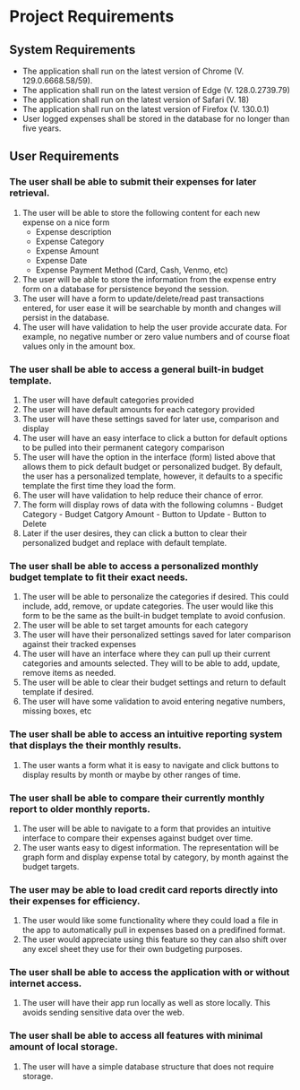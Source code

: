 # Project Requirements

## System Requirements
- The application shall run on the latest version of Chrome (V. 129.0.6668.58/59).
- The application shall run on the latest version of Edge (V. 128.0.2739.79)
- The application shall run on the latest version of Safari (V. 18)
- The application shall run on the latest version of Firefox (V. 130.0.1)
- User logged expenses shall be stored in the database for no longer than five years.

## User Requirements

### The user shall be able to submit their expenses for later retrieval.
  1. The user will be able to store the following content for each new expense on a nice form
     - Expense description
     - Expense Category
     - Expense Amount
     - Expense Date
     - Expense Payment Method (Card, Cash, Venmo, etc)
  2. The user will be able to store the information from the expense entry form on a database for persistence beyond the session.
  3. The user will have a form to update/delete/read past transactions entered, for user ease it will be searchable by month and changes will persist in the database.
  4. The user will have validation to help the user provide accurate data. For example, no negative number or zero value numbers and of course float values only in the amount box.

### The user shall be able to access a general built-in budget template.
  1. The user will have default categories provided
  2. The user will have default amounts for each category provided
  3. The user will have these settings saved for later use, comparison and display
  4. The user will have an easy interface to click a button for default options to be pulled into their permanent category comparison
  5. The user will have the option in the interface (form) listed above that allows them to pick default budget or personalized budget. By default, the user has a personalized template, however, it defaults to a specific template the first time they load the form. 
  6. The user will have validation to help reduce their chance of error.
  7. The form will display rows of data with the following columns
    - Budget Category
    - Budget Catgory Amount
    - Button to Update
    - Button to Delete
  8. Later if the user desires, they can click a button to clear their personalized budget and replace with default template.  
  
### The user shall be able to access a personalized monthly budget template to fit their exact needs.
  1. The user will be able to personalize the categories if desired. This could include, add, remove, or update categories. The user would like this form to be the same as the built-in budget template to avoid confusion.
  2. The user will be able to set target amounts for each category
  3. The user will have their personalized settings saved for later comparison against their tracked expenses
  4. The user will have an interface where they can pull up their current categories and amounts selected. They will to be able to add, update, remove items as needed.
  5. The user will be able to clear their budget settings and return to default template if desired.
  6. The user will have some validation to avoid entering negative numbers, missing boxes, etc

### The user shall be able to access an intuitive reporting system that displays the their monthly results.
  1. The user wants a form what it is easy to navigate and click buttons to display results by month or maybe by other ranges of time. 

### The user shall be able to compare their currently monthly report to older monthly reports.
  1. The user will be able to navigate to a form that provides an intuitive interface to compare their expenses against budget over time.
  2. The user wants easy to digest information. The representation will be graph form and display expense total by category, by month against the budget targets.

### The user may be able to load credit card reports directly into their expenses for efficiency.
  1. The user would like some functionality where they could load a file in the app to automatically pull in expenses based on a predifined format.
  2. The user would appreciate using this feature so they can also shift over any excel sheet they use for their own budgeting purposes.

### The user shall be able to access the application with or without internet access.
  1. The user will have their app run locally as well as store locally. This avoids sending sensitive data over the web.

### The user shall be able to access all features with minimal amount of local storage.
  1. The user will have a simple database structure that does not require storage.
  

